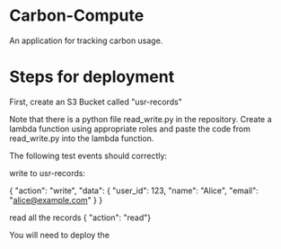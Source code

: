 # Carbon-Compute
An application for tracking carbon usage.

# Steps for deployment

First, create an S3 Bucket called "usr-records"

Note that there is a python file read_write.py in the repository. Create
a lambda function using appropriate roles and paste the code from read_write.py into the
lambda function.

The following test events should correctly:

write to usr-records:

{
  "action": "write",
  "data": {
    "user_id": 123,
    "name": "Alice",
    "email": "alice@example.com"
  }
}

read all the records
{ "action": "read"}

You will need to deploy the 